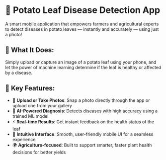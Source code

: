 # 🥔 Potato Leaf Disease Detection App

A smart mobile application that empowers farmers and agricultural experts to detect diseases in potato leaves — instantly and accurately — using just a photo!<br>

<h2> 🌿 What It Does: </h2>
Simply upload or capture an image of a potato leaf using your phone, and let the power of machine learning determine if the leaf is healthy or affected by a disease.

<h2>🚀 Key Features:</h2>

<ul>
  <li>📸 <strong>Upload or Take Photos</strong>: Snap a photo directly through the app or upload one from your gallery</li>
  <li>🧠 <strong>AI-Powered Diagnosis</strong>: Detects diseases with high accuracy using a trained ML model</li>
  <li>⚡ <strong>Real-time Results</strong>: Get instant feedback on the health status of the leaf</li>
  <li>📱 <strong>Intuitive Interface</strong>: Smooth, user-friendly mobile UI for a seamless experience</li>
  <li>🌍 <strong>Agriculture-focused</strong>: Built to support smarter, faster plant health decisions for better yields</li>
</ul>

